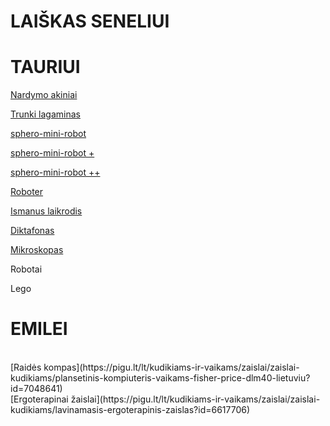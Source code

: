 # LAIŠKAS SENELIUI

<h1> TAURIUI </h1>

[Nardymo akiniai](http://www.weeride.lt/Vaikiski-nardymo-akiniai-Babiators/Vaikiski-nardymo-akiniai-Babiators-melyni)

[Trunki lagaminas](http://www.weeride.lt/Vaikiski-lagaminai-Trunki/Vaikiskas-lagaminas-Trunki-Pedro-Pirat)

[sphero-mini-robot](http://www.skytech.lt/m001grw-sphero-mini-robot-green-green-white-plastic-p-374136.html)

[sphero-mini-robot +](http://www.skytech.lt/1b01rw1-robotollie-white-sphero-p-318855.html)

[sphero-mini-robot ++](http://www.skytech.lt/1b01bfc-sphero-darkside-appenabled-robot-bluetooth-black-ios-android-windows-pol-p-318856.html)

[Roboter](https://www.amazon.de/Boxer-Spielspa%C3%9F-spielbereit-Charakter-App-Unterst%C3%BCtzung/dp/B07BMB2QP3)

[Ismanus laikrodis](http://gudrutis.lt/parduotuve/gps-laikrodziai/gudrutis-r10-kamufliazinis/)

[Diktafonas](http://www.skytech.lt/v405291be000-olympus-digital-voice-recorder-vn540pc-segment-display-139-wma-blac-p-406516.html)

[Mikroskopas](http://www.skytech.lt/2034-junior-combo-set-microscope-p-333763.html)


Robotai

Lego

<h1> EMILEI </h1>
<br/>
[Raidės kompas](https://pigu.lt/lt/kudikiams-ir-vaikams/zaislai/zaislai-kudikiams/plansetinis-kompiuteris-vaikams-fisher-price-dlm40-lietuviu?id=7048641)
<br/>
[Ergoterapinai žaislai](https://pigu.lt/lt/kudikiams-ir-vaikams/zaislai/zaislai-kudikiams/lavinamasis-ergoterapinis-zaislas?id=6617706)
